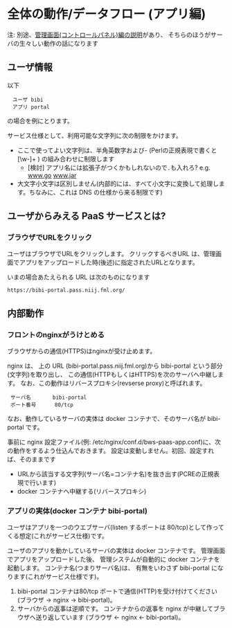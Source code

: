# 全体の動作/データフロー (アプリ編)

注:
別途、[管理画面(コントロールパネル)編の説明](flow-control-panel.md)があり、
そちらのほうがサーバの生々しい動作の話になります


## ユーザ情報

以下
```
　ユーザ bibi
　アプリ portal
```
の場合を例にとります。

サービス仕様として、利用可能な文字列に次の制限をかけます。
- ここで使ってよい文字列は、半角英数字および- (Perlの正規表現で書くと [\w\-]+ ) の組み合わせに制限します
    - [検討] アプリ名には拡張子がつくかもしれないので`.`も入れろ? e.g. www.go www.jar
- 大文字小文字は区別しません(内部的には、すべて小文字に変換して処理します。ちなみに、これは DNS の仕様から来る制限です)


## ユーザからみえる PaaS サービスとは?

### ブラウザでURLをクリック

ユーザはブラウザでURLをクリックします。
クリックするべきURL は、管理画面でアプリをアップロードした時(後述)に指定されたURLとなります。

いまの場合あたえられる URL は次のものになります

    https://bibi-portal.pass.niij.fml.org/


## 内部動作

### フロントのnginxがうけとめる

ブラウザからの通信(HTTPS)はnginxが受け止めます。

nginx は、
上の URL (bibi-portal.pass.niij.fml.org)から bibi-portal という部分(文字列)を取り出し、
この通信(HTTPもしくはHTTPS)を次のサーバへ中継します。
なお、この動作はリバースプロキシ(revserse proxy)と呼ばれます。

     サーバ名 		bibi-portal
     ポート番号		80/tcp

なお、動作しているサーバの実体は docker コンテナで、そのサーバ名が bibi-portal です。

事前に nginx 設定ファイル(例: /etc/nginx/conf.d/bws-paas-app.conf)に、次の動作をするよう仕込んでおきます。
設定は変動しません。初回、設定すれば、そのままです
- URLから該当する文字列(サーバ名=コンテナ名)を抜き出す(PCREの正規表現で行います)
- docker コンテナへ中継する(リバースプロキシ)


### アプリの実体(docker コンテナ bibi-portal)

ユーザはアプリを一つのウエブサーバ(listen するポートは 80/tcp)として作ってくる想定(これがサービス仕様)です。

ユーザのアプリを動かしているサーバの実体は docker コンテナです。
管理画面でアプリをアップロードした後、
管理システムが自動的に docker コンテナを起動します。
コンテナ名(つまりサーバ名)は、
有無をいわさず bibi-portal になります(これがサービス仕様です)。

1. bibi-portal コンテナは80/tcp ポートで通信(HTTP)を受け付けてください
(ブラウザ -> nginx -> bibi-portal)。
1. サーバからの返事は逆順です。
コンテナからの返事を nginx が中継してブラウザへ送り返しています
(ブラウザ <- nginx <- bibi-portal)。
